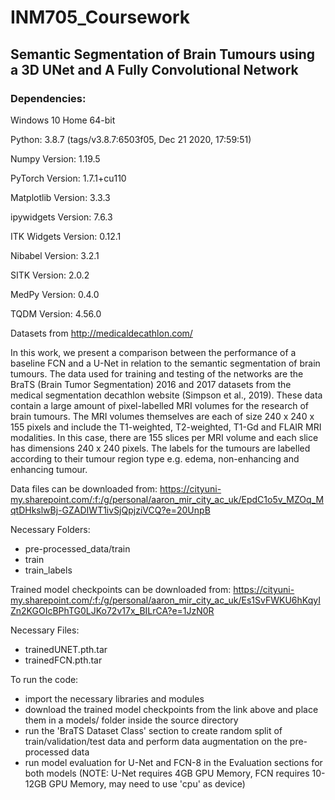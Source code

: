 # INM705_Coursework

## Semantic Segmentation of Brain Tumours using a 3D UNet and A Fully Convolutional Network

### Dependencies:

Windows 10 Home 64-bit

Python: 3.8.7 (tags/v3.8.7:6503f05, Dec 21 2020, 17:59:51)

Numpy Version: 1.19.5

PyTorch Version: 1.7.1+cu110

Matplotlib Version: 3.3.3

ipywidgets Version: 7.6.3

ITK Widgets Version: 0.12.1

Nibabel Version: 3.2.1

SITK Version: 2.0.2

MedPy Version: 0.4.0

TQDM Version: 4.56.0

Datasets from http://medicaldecathlon.com/

In this work, we present a comparison between the performance of a baseline FCN and a U-Net in relation to the semantic segmentation of brain tumours. The data used 
for training and testing of the networks are the BraTS (Brain Tumor Segmentation) 2016 and 2017 datasets from the medical segmentation decathlon website (Simpson et 
al., 2019). These data contain a large amount of pixel-labelled MRI volumes for the research of brain tumours. The MRI volumes themselves are each of size 240 x 240 x 
155 pixels and include the T1-weighted, T2-weighted, T1-Gd and FLAIR MRI modalities. In this case, there are 155 slices per MRI volume and each slice has dimensions 
240 x 240 pixels. The labels for the tumours are labelled according to their tumour region type e.g. edema, non-enhancing and enhancing tumour.

Data files can be downloaded from:
 https://cityuni-my.sharepoint.com/:f:/g/personal/aaron_mir_city_ac_uk/EpdC1o5v_MZOq_MqtDHkslwBj-GZADIWT1ivSjQpjziVCQ?e=20UnpB

Necessary Folders:
 - pre-processed_data/train
 - train
 - train_labels

Trained model checkpoints can be downloaded from:
 https://cityuni-my.sharepoint.com/:f:/g/personal/aaron_mir_city_ac_uk/Es1SvFWKU6hKqyIZn2KGOIcBPhTG0LJKo72v17x_BILrCA?e=1JzN0R

Necessary Files:
 - trainedUNET.pth.tar
 - trainedFCN.pth.tar

To run the code:
 - import the necessary libraries and modules
 - download the trained model checkpoints from the link above and place them in a models/ folder inside the source directory
 - run the 'BraTS Dataset Class' section to create random split of train/validation/test data and perform data augmentation on the pre-processed data
 - run model evaluation for U-Net and FCN-8 in the Evaluation sections for both models (NOTE: U-Net requires 4GB GPU Memory, FCN requires 10-12GB GPU Memory, may need 
 to use 'cpu' as device)  
